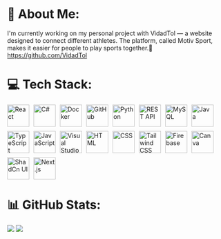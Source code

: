 # 💫 About Me:
I'm currently working on my personal project with VidadTol — a website designed to connect different athletes. The platform, called Motiv Sport, makes it easier for people to play sports together.🤸
https://github.com/VidadTol

# 💻 Tech Stack:
<div style="display: flex; align-items: flex-start; flex-wrap: wrap; gap: 10px;">
  <img src="https://techstack-generator.vercel.app/react-icon.svg" alt="React" width="51" height="51" />
  <img src="https://techstack-generator.vercel.app/csharp-icon.svg" alt="C#" width="51" height="51" />
  <img src="https://techstack-generator.vercel.app/docker-icon.svg" alt="Docker" width="51" height="51" />
  <img src="https://techstack-generator.vercel.app/github-icon.svg" alt="GitHub" width="51" height="51" />
  <img src="https://techstack-generator.vercel.app/python-icon.svg" alt="Python" width="51" height="51" />
  <img src="https://techstack-generator.vercel.app/restapi-icon.svg" alt="REST API" width="51" height="51" />
  <img src="https://techstack-generator.vercel.app/mysql-icon.svg" alt="MySQL" width="51" height="51" />
  <img src="https://techstack-generator.vercel.app/java-icon.svg" alt="Java" width="51" height="51" />
  <img src="https://techstack-generator.vercel.app/ts-icon.svg" alt="TypeScript" width="51" height="51" />
  <img src="https://techstack-generator.vercel.app/js-icon.svg" alt="JavaScript" width="51" height="51" />
  <img src="https://raw.githubusercontent.com/marwin1991/profile-technology-icons/refs/heads/main/icons/visual_studio_code.png" alt="Visual Studio Code" width="51" height="51" />
  <img src="https://raw.githubusercontent.com/marwin1991/profile-technology-icons/refs/heads/main/icons/html.png" alt="HTML" width="51" height="51" />
  <img src="https://raw.githubusercontent.com/marwin1991/profile-technology-icons/refs/heads/main/icons/css.png" alt="CSS" width="51" height="51" />
  <img src="https://raw.githubusercontent.com/marwin1991/profile-technology-icons/refs/heads/main/icons/tailwind_css.png" alt="Tailwind CSS" width="51" height="51" />
  <img src="https://raw.githubusercontent.com/marwin1991/profile-technology-icons/refs/heads/main/icons/firebase.png" alt="Firebase" width="51" height="51" />
  <img src="https://raw.githubusercontent.com/marwin1991/profile-technology-icons/refs/heads/main/icons/canva.png" alt="Canva" width="51" height="51" />
  <img src="https://raw.githubusercontent.com/marwin1991/profile-technology-icons/refs/heads/main/icons/shadcn_ui.png" alt="ShadCn UI" width="51" height="51" />
  <img src="https://raw.githubusercontent.com/marwin1991/profile-technology-icons/refs/heads/main/icons/next_js.png" alt="Next.js" width="51" height="51" />
</div>

# 📊 GitHub Stats:
![](https://github-readme-stats.vercel.app/api?username=JoBEph&theme=ambient_gradient&hide_border=false&include_all_commits=false&count_private=false)
![](https://github-readme-stats.vercel.app/api/top-langs/?username=JoBEph&theme=ambient_gradient&hide_border=false&include_all_commits=false&count_private=false&layout=compact)
